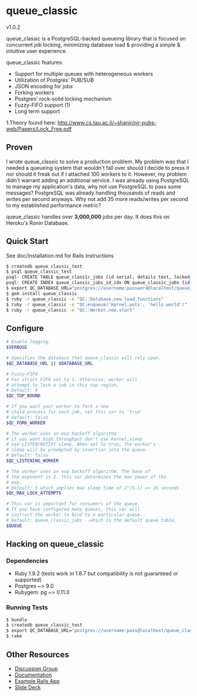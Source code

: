 # queue_classic

v1.0.2

queue_classic is a PostgreSQL-backed queueing library that is focused on
concurrent job locking, minimizing database load & providing a simple &
intuitive user experience.

queue_classic features:

* Support for multiple queues with heterogeneous workers
* Utilization of Postgres' PUB/SUB
* JSON encoding for jobs
* Forking workers
* Postgres' rock-solid locking mechanism
* Fuzzy-FIFO support (1)
* Long term support

1.Theory found here: http://www.cs.tau.ac.il/~shanir/nir-pubs-web/Papers/Lock_Free.pdf

## Proven

I wrote queue_classic to solve a production problem.  My problem was that I needed a
queueing system that wouldn't fall over should I decide to press it nor should it freak out
if I attached 100 workers to it. However, my problem didn't warrant adding an additional service.
I was already using PostgreSQL to manage my application's data, why not use PostgreSQL to pass some messages?
PostgreSQL was already handling thousands of reads and writes per second anyways. Why not add 35 more
reads/writes per second to my established performance metric?

queue_classic handles over **3,000,000** jobs per day. It does this on Heroku's Ronin Database.

## Quick Start

See doc/installation.md for Rails instructions

```bash
$ createdb queue_classic_test
$ psql queue_classic_test
psql- CREATE TABLE queue_classic_jobs (id serial, details text, locked_at timestamp);
psql- CREATE INDEX queue_classic_jobs_id_idx ON queue_classic_jobs (id);
$ export QC_DATABASE_URL="postgres://username:password@localhost/queue_classic_test"
$ gem install queue_classic
$ ruby -r queue_classic -e "QC::Database.new.load_functions"
$ ruby -r queue_classic -e "QC.enqueue('Kernel.puts', 'hello world')"
$ ruby -r queue_classic -e "QC::Worker.new.start"
```

## Configure

```bash
# Enable logging.
$VERBOSE

# Specifies the database that queue_classic will rely upon.
$QC_DATABASE_URL || $DATABASE_URL

# Fuzzy-FIFO
# For strict FIFO set to 1. Otherwise, worker will
# attempt to lock a job in this top region.
# Default: 9
$QC_TOP_BOUND

# If you want your worker to fork a new
# child process for each job, set this var to 'true'
# Default: false
$QC_FORK_WORKER

# The worker uses an exp backoff algorithm
# if you want high throughput don't use Kernel.sleep
# use LISTEN/NOTIFY sleep. When set to true, the worker's
# sleep will be preempted by insertion into the queue.
# Default: false
$QC_LISTENING_WORKER

# The worker uses an exp backoff algorithm. The base of
# the exponent is 2. This var determines the max power of the
# exp.
# Default: 5 which implies max sleep time of 2^(5-1) => 16 seconds
$QC_MAX_LOCK_ATTEMPTS

# This var is important for consumers of the queue.
# If you have configured many queues, this var will
# instruct the worker to bind to a particular queue.
# Default: queue_classic_jobs --which is the default queue table.
$QUEUE
```

## Hacking on queue_classic

### Dependencies

* Ruby 1.9.2 (tests work in 1.8.7 but compatibility is not guaranteed or supported)
* Postgres ~> 9.0
* Rubygem: pg ~> 0.11.0

### Running Tests

```bash
$ bundle
$ createdb queue_classic_test
$ export QC_DATABASE_URL="postgres://username:pass@localhost/queue_classic_test"
$ rake
```

## Other Resources

* [Discussion Group](http://groups.google.com/group/queue_classic "discussion group")
* [Documentation](https://github.com/ryandotsmith/queue_classic/tree/master/doc)
* [Example Rails App](https://github.com/ryandotsmith/queue_classic_example)
* [Slide Deck](http://dl.dropbox.com/u/1579953/talks/queue_classic.pdf)
